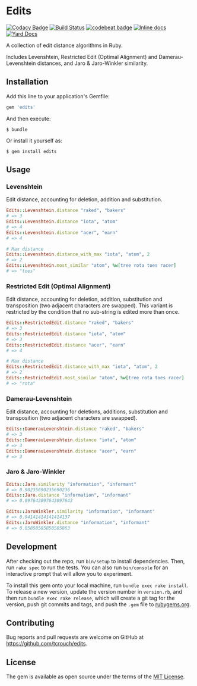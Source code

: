 # Edits

[![Codacy Badge](https://api.codacy.com/project/badge/Grade/64cb50b8e9ce4ec2a752d091e441b09d)](https://app.codacy.com/app/t.crouch/edits?utm_source=github.com&utm_medium=referral&utm_content=tcrouch/edits&utm_campaign=Badge_Grade_Dashboard)
[![Build Status](https://travis-ci.org/tcrouch/edits.svg?branch=master)](https://travis-ci.org/tcrouch/edits)
[![codebeat badge](https://codebeat.co/badges/005039fa-25c2-4005-8974-97c1ae9ff6eb)](https://codebeat.co/projects/github-com-tcrouch-edits-master)
[![Inline docs](http://inch-ci.org/github/tcrouch/edits.svg?branch=master)](http://inch-ci.org/github/tcrouch/edits)
[![Yard Docs](http://img.shields.io/badge/yard-docs-blue.svg)](http://rubydoc.info/github/tcrouch/edits)

A collection of edit distance algorithms in Ruby.

Includes Levenshtein, Restricted Edit (Optimal Alignment) and Damerau-Levenshtein distances, and Jaro & Jaro-Winkler similarity.

## Installation

Add this line to your application's Gemfile:

```ruby
gem 'edits'
```

And then execute:

    $ bundle

Or install it yourself as:

    $ gem install edits

## Usage

### Levenshtein

Edit distance, accounting for deletion, addition and substitution.

```ruby
Edits::Levenshtein.distance "raked", "bakers"
# => 3
Edits::Levenshtein.distance "iota", "atom"
# => 4
Edits::Levenshtein.distance "acer", "earn"
# => 4

# Max distance
Edits::Levenshtein.distance_with_max "iota", "atom", 2
# => 2
Edits::Levenshtein.most_similar "atom", %w[tree rota toes racer]
# => "toes"
```

### Restricted Edit (Optimal Alignment)

Edit distance, accounting for deletion, addition, substitution and
transposition (two adjacent characters are swapped). This variant is
restricted by the condition that no sub-string is edited more than once.

```ruby
Edits::RestrictedEdit.distance "raked", "bakers"
# => 3
Edits::RestrictedEdit.distance "iota", "atom"
# => 3
Edits::RestrictedEdit.distance "acer", "earn"
# => 4

# Max distance
Edits::RestrictedEdit.distance_with_max "iota", "atom", 2
# => 2
Edits::RestrictedEdit.most_similar "atom", %w[tree rota toes racer]
# => "rota"
```

### Damerau-Levenshtein

Edit distance, accounting for deletions, additions, substitution and
transposition (two adjacent characters are swapped).

```ruby
Edits::DamerauLevenshtein.distance "raked", "bakers"
# => 3
Edits::DamerauLevenshtein.distance "iota", "atom"
# => 3
Edits::DamerauLevenshtein.distance "acer", "earn"
# => 3
```

### Jaro & Jaro-Winkler

```ruby
Edits::Jaro.similarity "information", "informant"
# => 0.90235690235690236
Edits::Jaro.distance "information", "informant"
# => 0.097643097643097643

Edits::JaroWinkler.similarity "information", "informant"
# => 0.94141414141414137
Edits::JaroWinkler.distance "information", "informant"
# => 0.05858585858585863
```

## Development

After checking out the repo, run `bin/setup` to install dependencies. Then, run `rake spec` to run the tests. You can also run `bin/console` for an interactive prompt that will allow you to experiment.

To install this gem onto your local machine, run `bundle exec rake install`. To release a new version, update the version number in `version.rb`, and then run `bundle exec rake release`, which will create a git tag for the version, push git commits and tags, and push the `.gem` file to [rubygems.org](https://rubygems.org).

## Contributing

Bug reports and pull requests are welcome on GitHub at https://github.com/tcrouch/edits.

## License

The gem is available as open source under the terms of the [MIT License](http://opensource.org/licenses/MIT).
